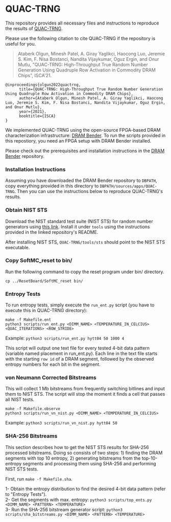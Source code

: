 # QUAC-TRNG

This repository provides all necessary files and instructions to reproduce the results of [QUAC-TRNG](https://people.inf.ethz.ch/omutlu/pub/QUAC-TRNG-DRAM_isca21.pdf).

Please use the following citation to cite QUAC-TRNG if the repository is useful for you.

> Ataberk Olgun, Minesh Patel, A. Giray Yaglikci, Haocong Luo, Jeremie S. Kim, F. Nisa Bostanci, Nandita Vijaykumar, Oguz Ergin, and Onur Mutlu, "QUAC-TRNG: High-Throughput True Random Number Generation Using Quadruple Row Activation in Commodity DRAM Chips", ISCA'21.

```
@inproceedings{olgun2022quactrng,
      title={QUAC-TRNG: High-Throughput True Random Number Generation Using Quadruple Row Activation in Commodity DRAM Chips}, 
      author={Ataberk Olgun, Minesh Patel, A. Giray Yaglikci, Haocong Luo, Jeremie S. Kim, F. Nisa Bostanci, Nandita Vijaykumar, Oguz Ergin, and Onur Mutlu},
      year={2021},
      booktitle={ISCA}
}
```

We implemented QUAC-TRNG using the open-source FPGA-based DRAM characterization infrastructure: [DRAM Bender](https://github.com/CMU-SAFARI/DRAM-Bender). To run the scripts provided in this repostiory, you need an FPGA setup with DRAM Bender installed.

Please check out the prerequisites and installation instructions in the [DRAM Bender](https://github.com/CMU-SAFARI/DRAM-Bender) repository.

### Installation Instructions

Assuming you have downloaded the DRAM Bender repository to `DBPATH`, copy everything provided in this directory to `DBPATH/sources/apps/QUAC-TRNG`. Then you can use the instructions below to reproduce QUAC-TRNG's results.

### Obtain NIST STS

Download the NIST standard test suite (NIST STS) for random number generators using [this link](https://github.com/arcetri/sts). Install it under `tools` using the instructions provided in the linked repository's README.

After installing NIST STS, `QUAC-TRNG/tools/sts` should point to the NIST STS executable.

### Copy SoftMC_reset to bin/

Run the following command to copy the reset program under bin/ directory.

`cp ../ResetBoard/SoftMC_reset bin/`

### Entropy Tests

To run entropy tests, simply execute the `run_ent.py` script (you have to execute this in QUAC-TRNG directory):

```
make -f Makefile.ent  
python3 scripts/run_ent.py <DIMM_NAME> <TEMPERATURE_IN_CELCIUS> <QUAC_ITERATIONS> <ROW_STRIDE>
```

Example: `python3 scripts/run_ent.py hytt04 50 1000 4`

This script will output one text file for every tested 4-bit data pattern (variable named placement in run_ent.py). Each line in the text file starts with the starting `row id` of a DRAM segment, followed by the observed entropy numbers for each bit in the segment.

### von Neumann Corrected Bitstreams

This will collect 1 Mb bitstreams from frequently switching bitlines and input them to NIST STS. The script will stop the moment it finds a cell that passes all NIST tests.

```
make -f Makefile.observe  
python3 scripts/run_vn_nist.py <DIMM_NAME> <TEMPERATURE_IN_CELCIUS>
```

Example: `python3 scripts/run_vn_nist.py hytt04 50`

### SHA-256 Bitstreams

This section describes how to get the NIST STS results for SHA-256 processed bitstreams. Doing so consists of two steps: 1) finding the DRAM segments with top 10 entropy, 2) generating bitstreams from the top-10-entropy segments and processing them using SHA-256 and performing NIST STS tests.

First, run `make -f Makefile.sha`.  

1- Obtain the entropy distribution to find the desired 4-bit data pattern (refer to "Entropy Tests").  
2- Get the segments with max. entropy: `python3 scripts/top_ents.py <DIMM_NAME> <PATTERN> <TEMPERATURE>`  
3- Run the SHA-256 bitstream generator script: `python3 scripts/sha_bitstreams.py <DIMM_NAME> <PATTERN> <TEMPERATURE>`
